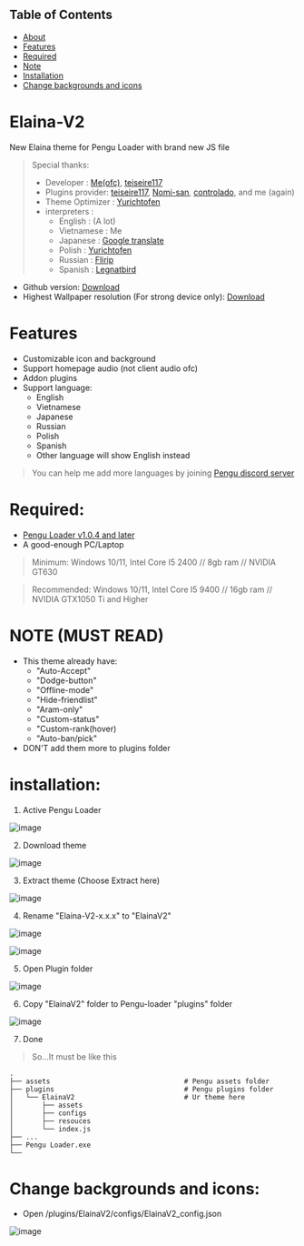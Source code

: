## Table of Contents
 - [About](#elaina-v2)
 - [Features](#features)
 - [Required](#required)
 - [Note](#note-must-read)
 - [Installation](#installation)
 - [Change backgrounds and icons](#change-backgrounds-and-icons)

# Elaina-V2
New Elaina theme for Pengu Loader with brand new JS file

> Special thanks:
>  - Developer       : [Me(ofc)](https://github.com/Elaina69), [teiseire117](https://github.com/teisseire117)
>  - Plugins provider: [teiseire117](https://github.com/teisseire117), [Nomi-san](https://github.com/nomi-san), [controlado](https://github.com/controlado), and me (again)
>  - Theme Optimizer : [Yurichtofen](https://github.com/Yurichtofen)
>  - interpreters    : 
>    + English : (A lot)
>    + Vietnamese : Me 
>    + Japanese   : [Google translate](https://translate.google.com/)
>    + Polish     : [Yurichtofen](https://github.com/Yurichtofen)
>    + Russian    : [Flirip](https://github.com/Flirip)
>    + Spanish    : [Legnatbird](https://github.com/Legnatbird)


 - Github version: [Download](https://github.com/Elaina69/Elaina-V2/releases)
 - Highest Wallpaper resolution (For strong device only): [Download](https://drive.google.com/drive/folders/1wvNF18fM9QkzE-a0aBDvJQjB36lWcFbU?usp=sharing)

# Features
 - Customizable icon and background
 - Support homepage audio (not client audio ofc)
 - Addon plugins
 - Support language:
   + English
   + Vietnamese
   + Japanese
   + Russian
   + Polish
   + Spanish 
   + Other language will show English instead

> You can help me add more languages by joining [Pengu discord server](https://chat.pengu.lol/)

# Required: 
 - [Pengu Loader v1.0.4 and later](https://github.com/PenguLoader/PenguLoader/releases)
 - A good-enough PC/Laptop

> Minimum: Windows 10/11, Intel Core I5 2400 // 8gb ram // NVIDIA GT630

> Recommended: Windows 10/11, Intel Core I5 9400 // 16gb ram // NVIDIA GTX1050 Ti and Higher

# NOTE (MUST READ)
 - This theme already have:
   + "Auto-Accept"
   + "Dodge-button"
   + "Offline-mode"
   + "Hide-friendlist"
   + "Aram-only"
   + "Custom-status"
   + "Custom-rank(hover)
   + "Auto-ban/pick"
 - DON'T add them more to plugins folder

# installation:
 1. Active Pengu Loader
 
 ![image](https://user-images.githubusercontent.com/94338907/232275600-d2917ec3-62a8-4f16-8411-6750ccf2c43b.png)

 2. Download theme
 
 ![image](https://user-images.githubusercontent.com/94338907/232275789-b12cf894-f4c5-4dd7-aeab-5a24ffc6f60a.png)

 3. Extract theme (Choose Extract here)
 
 ![image](https://github.com/Elaina69/Elaina-V2/assets/94338907/ec99ed9b-52b6-418b-b9fd-98301deb90cc)
 
 4. Rename "Elaina-V2-x.x.x" to "ElainaV2"

![image](https://github.com/Elaina69/Elaina-V2/assets/94338907/bd1aec2f-cdf2-4ef3-8423-a025525d479b)

![image](https://github.com/Elaina69/Elaina-V2/assets/94338907/6d64bdcd-0c47-48b3-8d1b-de2c2a738ab8)


 5. Open Plugin folder
 
 ![image](https://user-images.githubusercontent.com/94338907/232275976-27399264-dc6d-49a2-a98a-f07fd991d0fd.png)

 6. Copy "ElainaV2" folder to Pengu-loader "plugins" folder
 
![image](https://github.com/Elaina69/Elaina-V2/assets/94338907/08caceba-e092-4808-a2af-3a05b3b36e71)

 7. Done
 > So...It must be like this
 
    .
    ├── assets                                 # Pengu assets folder
    ├── plugins                                # Pengu plugins folder
    │   └── ElainaV2                           # Ur theme here
    │       ├── assets
    │       ├── configs
    │       ├── resouces
    │       └── index.js
    ├── ...
    ├── Pengu Loader.exe
    └──

# Change backgrounds and icons:
 - Open /plugins/ElainaV2/configs/ElainaV2_config.json

![image](https://github.com/Elaina69/Elaina-V2/assets/94338907/09eb87cd-0872-4a4b-995f-1933cb18da49)

